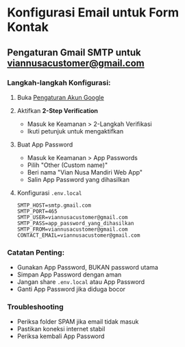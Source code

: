 # Konfigurasi Email untuk Form Kontak

## Pengaturan Gmail SMTP untuk viannusacustomer@gmail.com

### Langkah-langkah Konfigurasi:

1. Buka [Pengaturan Akun Google](https://myaccount.google.com/)
2. Aktifkan **2-Step Verification**

   - Masuk ke Keamanan > 2-Langkah Verifikasi
   - Ikuti petunjuk untuk mengaktifkan

3. Buat App Password

   - Masuk ke Keamanan > App Passwords
   - Pilih "Other (Custom name)"
   - Beri nama "Vian Nusa Mandiri Web App"
   - Salin App Password yang dihasilkan

4. Konfigurasi `.env.local`
   ```
   SMTP_HOST=smtp.gmail.com
   SMTP_PORT=465
   SMTP_USER=viannusacustomer@gmail.com
   SMTP_PASS=app_password_yang_dihasilkan
   SMTP_FROM=viannusacustomer@gmail.com
   CONTACT_EMAIL=viannusacustomer@gmail.com
   ```

### Catatan Penting:

- Gunakan App Password, BUKAN password utama
- Simpan App Password dengan aman
- Jangan share `.env.local` atau App Password
- Ganti App Password jika diduga bocor

### Troubleshooting

- Periksa folder SPAM jika email tidak masuk
- Pastikan koneksi internet stabil
- Periksa kembali App Password
